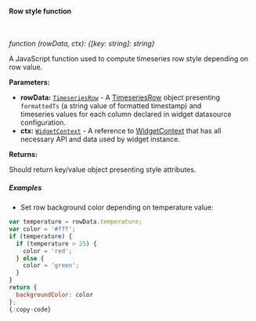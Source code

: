 #### Row style function

<div class="divider"></div>
<br/>

*function (rowData, ctx): {[key: string]: string}*

A JavaScript function used to compute timeseries row style depending on row value.

**Parameters:**

<ul>
  <li><b>rowData:</b> <code><a href="https://github.com/thingsboard/thingsboard/blob/e264f7b8ddff05bda85c4833bf497f47f447496e/ui-ngx/src/app/modules/home/components/widget/lib/timeseries-table-widget.component.ts#L80" target="_blank">TimeseriesRow</a></code> - A 
            <a href="https://github.com/thingsboard/thingsboard/blob/e264f7b8ddff05bda85c4833bf497f47f447496e/ui-ngx/src/app/modules/home/components/widget/lib/timeseries-table-widget.component.ts#L80" target="_blank">TimeseriesRow</a> object
            presenting <code>formattedTs</code> (a string value of formatted timestamp) and <br> timeseries values for each column declared in widget datasource configuration.
  </li>
  <li><b>ctx:</b> <code><a href="https://github.com/thingsboard/thingsboard/blob/5bb6403407aa4898084832d6698aa9ea6d484889/ui-ngx/src/app/modules/home/models/widget-component.models.ts#L107" target="_blank">WidgetContext</a></code> - A reference to <a href="https://github.com/thingsboard/thingsboard/blob/5bb6403407aa4898084832d6698aa9ea6d484889/ui-ngx/src/app/modules/home/models/widget-component.models.ts#L107" target="_blank">WidgetContext</a> that has all necessary API 
     and data used by widget instance.
  </li>
</ul>

**Returns:**

Should return key/value object presenting style attributes.

<div class="divider"></div>

##### Examples

* Set row background color depending on temperature value:

```javascript
var temperature = rowData.temperature;
var color = '#fff';
if (temperature) {
  if (temperature > 25) {
    color = 'red';
  } else {
    color = 'green';
  }
}
return {
  backgroundColor: color
};
{:copy-code}
```

<br>
<br>
